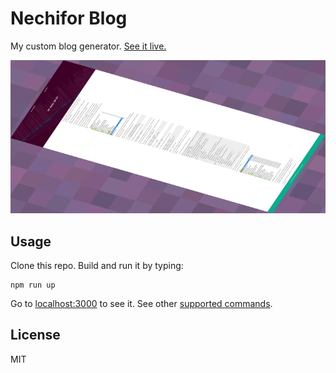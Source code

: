 # Nechifor Blog

My custom blog generator. [See it live.][live]

![Nechifor Blog screenshot.](screenshot.png)

## Usage

Clone this repo. Build and run it by typing:

    npm run up

Go to [localhost:3000](http://localhost:3000) to see it. See other [supported
commands][sc].

## License

MIT

[live]: http://nechifor.net/blog
[sc]: https://github.com/paul-nechifor/intercessor#supported-commands
